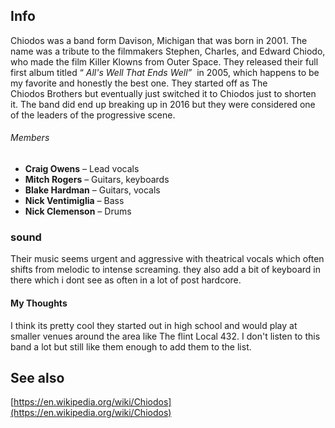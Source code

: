 ## Info
Chiodos was a band form Davison, Michigan that was born in 2001. The name was a tribute to the filmmakers Stephen, Charles, and Edward Chiodo, who made the film Killer Klowns from Outer Space. They released their full first album titled “ _All's Well That Ends Well”_  in 2005, which happens to be my favorite and honestly the best one. They started off as The Chiodos Brothers but eventually just switched it to Chiodos just to shorten it. The band did end up breaking up in 2016 but they were considered one of the leaders of the progressive scene. 
###### Members
- **Craig Owens** – Lead vocals
- **Mitch Rogers** – Guitars, keyboards
- **Blake Hardman** – Guitars, vocals
- **Nick Ventimiglia** – Bass
- **Nick Clemenson** – Drums
### sound
Their music seems urgent and aggressive with theatrical vocals which often shifts from melodic to intense screaming. they also add a bit of keyboard in there which i dont see as often in a lot of post hardcore.
#### My Thoughts
I think its pretty cool they started out in high school and would play at smaller venues around the area like The flint Local 432. I don't listen to this band a lot but still like them enough to add them to the list.
## See also



[https://en.wikipedia.org/wiki/Chiodos](https://en.wikipedia.org/wiki/Chiodos)